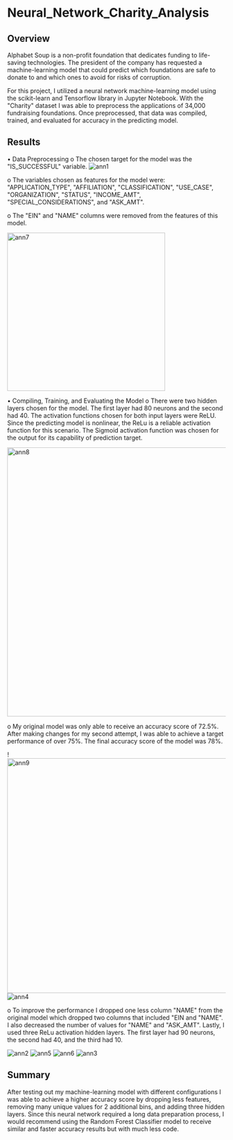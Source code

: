 # Neural_Network_Charity_Analysis
## Overview
Alphabet Soup is a non-profit foundation that dedicates funding to life-saving technologies. The president of the company has requested a machine-learning model that could predict which foundations are safe to donate to and which ones to avoid for risks of corruption. 

For this project, I utilized a neural network machine-learning model using the scikit-learn and Tensorflow library in Jupyter Notebook. With the "Charity" dataset I was able to preprocess the applications of 34,000 fundraising foundations. Once preprocessed, that data was compiled, trained, and evaluated for accuracy in the predicting model. 

## Results
•	Data Preprocessing
o	The chosen target for the model was the "IS_SUCCESSFUL" variable.
![ann1](https://user-images.githubusercontent.com/106359564/228892641-860d157a-6100-49e4-b156-2e914d5c8c86.png)

o	The variables chosen as features for the model were: "APPLICATION_TYPE", "AFFILIATION", "CLASSIFICATION", "USE_CASE", "ORGANIZATION", "STATUS", "INCOME_AMT", "SPECIAL_CONSIDERATIONS", and "ASK_AMT".


o	The "EIN" and "NAME" columns were removed from the features of this model.

<img width="364" alt="ann7" src="https://user-images.githubusercontent.com/106359564/228977477-d982d80f-f412-445e-b43a-caaab8faf3d1.png">


•	Compiling, Training, and Evaluating the Model
o	There were two hidden layers chosen for the model. The first layer had 80 neurons and the second had 40. The activation functions chosen for both input layers were ReLU. Since the predicting model is nonlinear, the ReLu is a reliable activation function for this scenario. The Sigmoid activation function was chosen for the output for its capability of prediction target.

<img width="619" alt="ann8" src="https://user-images.githubusercontent.com/106359564/228977525-67279560-1f47-47df-a613-26c7aa060168.png">


o	My original model was only able to receive an accuracy score of 72.5%. After making changes for my second attempt, I was able to achieve a target performance of over 75%. The final accuracy score of the model was 78%.

!<img width="540" alt="ann9" src="https://user-images.githubusercontent.com/106359564/228978430-b073a1a3-0ba5-4f46-be34-e11b8611a7fb.png">
![ann4](https://user-images.githubusercontent.com/106359564/228893530-412aed84-71f4-45e6-ad90-b955326c7c05.png)


o	To improve the performance I dropped one less column "NAME" from the original model which dropped two columns that included "EIN and "NAME". I also decreased the number of values for "NAME" and "ASK_AMT". Lastly, I used three ReLu activation hidden layers. The first layer had 90 neurons, the second had 40, and the third had 10.

![ann2](https://user-images.githubusercontent.com/106359564/228892699-13cc4022-b55f-4278-aed7-87e74362da86.png)
![ann5](https://user-images.githubusercontent.com/106359564/228893846-6fded30a-85ec-4867-b32f-eb4c7ef59a22.png)
![ann6](https://user-images.githubusercontent.com/106359564/228893862-a0ec1357-e3f2-44d8-a5e0-0c0885acea26.png)
![ann3](https://user-images.githubusercontent.com/106359564/228893387-4a456d49-5d55-4f7d-a400-f0ef9c03959c.png)


## Summary
After testing out my machine-learning model with different configurations I was able to achieve a higher accuracy score by dropping less features, removing many unique values for 2 additional bins, and adding three hidden layers. Since this neural network required a long data preparation process, I would recommend using the Random Forest Classifier model to receive similar and faster accuracy results but with much less code.





